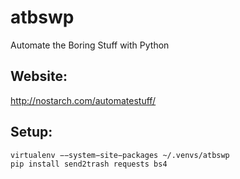 # atbswp
Automate the Boring Stuff with Python

## Website: 
http://nostarch.com/automatestuff/

## Setup:
```
virtualenv −−system−site−packages ~/.venvs/atbswp
pip install send2trash requests bs4
```